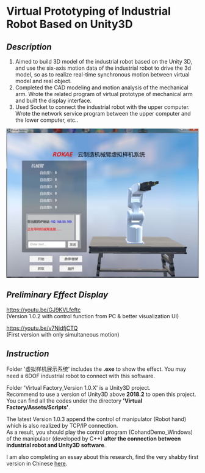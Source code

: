 # Virtual Prototyping of Industrial Robot Based on Unity3D
## *Description*
1. Aimed to build 3D model of the industrial robot based on the Unity 3D, and use the six-axis motion data of the industrial robot to drive the 3d model, so as to realize real-time synchronous motion between virtual model and real object.
2. Completed the CAD modeling and motion analysis of the mechanical arm. Wrote the related program of virtual prototype of mechanical arm and built the display interface.
3. Used Socket to connect the industrial robot with the upper computer. Wrote the network service program between the upper computer and the lower computer, etc..

![Effect Picture](https://github.com/BKAUTO/Virtual-Prototyping-of-Industrial-Robot/blob/master/Effect.JPG)

## *Preliminary Effect Display*
https://youtu.be/GJ9KVLfeftc  
(Version 1.0.2 with control function from PC & better visualization  UI)  

https://youtu.be/v7NjdfjCTQ  
(First version with only simultaneous motion)
## *Instruction*
Folder '虚拟样机展示系统' includes the **.exe** to show the effect. You may need a 6DOF industrial robot to connect with this software.  

Folder 'Virtual Factory_Version 1.0.X' is a Unity3D project.   
Recommend to use a version of Unity3D above **2018.2** to open this project.   
You can find all the codes under the directory **'Virtual Factory/Assets/Scripts'**.  

The latest Version 1.0.3 append the control of manipulator (Robot hand) which is also realized by TCP/IP connection.  
As a result, you should play the control program (CohandDemo_Windows) of the manipulaor (developed by C++) **after the connection between industrial robot and Unity3D software**. 

I am also completing an essay about this research, find the very shabby first version in Chinese [here](https://drive.google.com/open?id=1fVowi8dBVpidwzCsw2xcJZWmn_ISRV2L).
